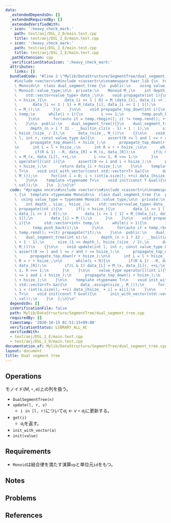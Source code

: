 ```yaml
---
data:
  _extendedDependsOn: []
  _extendedRequiredBy: []
  _extendedVerifiedWith:
  - icon: ':heavy_check_mark:'
    path: test/aoj/DSL_2_D/main.test.cpp
    title: test/aoj/DSL_2_D/main.test.cpp
  - icon: ':heavy_check_mark:'
    path: test/aoj/DSL_2_E/main.test.cpp
    title: test/aoj/DSL_2_E/main.test.cpp
  _pathExtension: cpp
  _verificationStatusIcon: ':heavy_check_mark:'
  attributes:
    links: []
  bundledCode: "#line 2 \"Mylib/DataStructure/SegmentTree/dual_segment_tree.cpp\"\n\
    #include <vector>\n#include <cassert>\n\nnamespace haar_lib {\n  template <typename\
    \ Monoid>\n  class dual_segment_tree {\n  public:\n    using value_type = typename\
    \ Monoid::value_type;\n\n  private:\n    Monoid M_;\n    int depth_, size_, hsize_;\n\
    \    std::vector<value_type> data_;\n\n    void propagate(int i){\n      if(i\
    \ < hsize_){\n        data_[i << 1 | 0] = M_(data_[i], data_[i << 1 | 0]);\n \
    \       data_[i << 1 | 1] = M_(data_[i], data_[i << 1 | 1]);\n        data_[i]\
    \ = M_();\n      }\n    }\n\n    void propagate_top_down(int i){\n      std::vector<int>\
    \ temp;\n      while(i > 1){\n        i >>= 1;\n        temp.push_back(i);\n \
    \     }\n\n      for(auto it = temp.rbegin(); it != temp.rend(); ++it) propagate(*it);\n\
    \    }\n\n  public:\n    dual_segment_tree(){}\n    dual_segment_tree(int n):\n\
    \      depth_(n > 1 ? 32 - __builtin_clz(n - 1) + 1 : 1),\n      size_(1 << depth_),\
    \ hsize_(size_ / 2),\n      data_(size_, M_())\n    {}\n\n    void update(int\
    \ l, int r, const value_type &x){\n      assert(0 <= l and l <= r and r <= hsize_);\n\
    \      propagate_top_down(l + hsize_);\n      propagate_top_down(r + hsize_);\n\
    \n      int L = l + hsize_;\n      int R = r + hsize_;\n\n      while(L < R){\n\
    \        if(R & 1) --R, data_[R] = M_(x, data_[R]);\n        if(L & 1) data_[L]\
    \ = M_(x, data_[L]), ++L;\n        L >>= 1, R >>= 1;\n      }\n    }\n\n    value_type\
    \ operator[](int i){\n      assert(0 <= i and i < hsize_);\n      propagate_top_down(i\
    \ + hsize_);\n      return data_[i + hsize_];\n    }\n\n    template <typename\
    \ T>\n    void init_with_vector(const std::vector<T> &a){\n      data_.assign(size_,\
    \ M_());\n      for(int i = 0; i < (int)a.size(); ++i) data_[hsize_ + i] = a[i];\n\
    \    }\n\n    template <typename T>\n    void init(const T &val){\n      init_with_vector(std::vector<value_type>(hsize_,\
    \ val));\n    }\n  };\n}\n"
  code: "#pragma once\n#include <vector>\n#include <cassert>\n\nnamespace haar_lib\
    \ {\n  template <typename Monoid>\n  class dual_segment_tree {\n  public:\n  \
    \  using value_type = typename Monoid::value_type;\n\n  private:\n    Monoid M_;\n\
    \    int depth_, size_, hsize_;\n    std::vector<value_type> data_;\n\n    void\
    \ propagate(int i){\n      if(i < hsize_){\n        data_[i << 1 | 0] = M_(data_[i],\
    \ data_[i << 1 | 0]);\n        data_[i << 1 | 1] = M_(data_[i], data_[i << 1 |\
    \ 1]);\n        data_[i] = M_();\n      }\n    }\n\n    void propagate_top_down(int\
    \ i){\n      std::vector<int> temp;\n      while(i > 1){\n        i >>= 1;\n \
    \       temp.push_back(i);\n      }\n\n      for(auto it = temp.rbegin(); it !=\
    \ temp.rend(); ++it) propagate(*it);\n    }\n\n  public:\n    dual_segment_tree(){}\n\
    \    dual_segment_tree(int n):\n      depth_(n > 1 ? 32 - __builtin_clz(n - 1)\
    \ + 1 : 1),\n      size_(1 << depth_), hsize_(size_ / 2),\n      data_(size_,\
    \ M_())\n    {}\n\n    void update(int l, int r, const value_type &x){\n     \
    \ assert(0 <= l and l <= r and r <= hsize_);\n      propagate_top_down(l + hsize_);\n\
    \      propagate_top_down(r + hsize_);\n\n      int L = l + hsize_;\n      int\
    \ R = r + hsize_;\n\n      while(L < R){\n        if(R & 1) --R, data_[R] = M_(x,\
    \ data_[R]);\n        if(L & 1) data_[L] = M_(x, data_[L]), ++L;\n        L >>=\
    \ 1, R >>= 1;\n      }\n    }\n\n    value_type operator[](int i){\n      assert(0\
    \ <= i and i < hsize_);\n      propagate_top_down(i + hsize_);\n      return data_[i\
    \ + hsize_];\n    }\n\n    template <typename T>\n    void init_with_vector(const\
    \ std::vector<T> &a){\n      data_.assign(size_, M_());\n      for(int i = 0;\
    \ i < (int)a.size(); ++i) data_[hsize_ + i] = a[i];\n    }\n\n    template <typename\
    \ T>\n    void init(const T &val){\n      init_with_vector(std::vector<value_type>(hsize_,\
    \ val));\n    }\n  };\n}\n"
  dependsOn: []
  isVerificationFile: false
  path: Mylib/DataStructure/SegmentTree/dual_segment_tree.cpp
  requiredBy: []
  timestamp: '2020-10-15 01:51:15+09:00'
  verificationStatus: LIBRARY_ALL_AC
  verifiedWith:
  - test/aoj/DSL_2_E/main.test.cpp
  - test/aoj/DSL_2_D/main.test.cpp
documentation_of: Mylib/DataStructure/SegmentTree/dual_segment_tree.cpp
layout: document
title: Dual segment tree
---
```


## Operations
モノイド$(M, \circ, e)$上の列を扱う。
- `DualSegmentTree(n)`
- `update(l, r, v)`
	- `i in [l, r)`について$a_i \leftarrow v \circ a_i$に更新する。
- `get(i)`
	- $a_i$を返す。
- `init_with_vector(a)`
- `init(value)`

## Requirements

- `Monoid`は結合律を満たす演算`op`と単位元`id`をもつ。

## Notes

## Problems

## References

